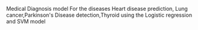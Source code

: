 Medical Diagnosis model
For the diseases Heart disease prediction, Lung cancer,Parkinson's Disease detection,Thyroid
using the Logistic regression and SVM model
